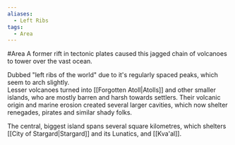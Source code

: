 ```yaml
---
aliases:
  - Left Ribs
tags:
  - Area
---
```


#Area 
A former rift in tectonic plates caused this jagged chain of volcanoes to tower over the vast ocean. 

Dubbed "left ribs of the world" due to it's regularly spaced peaks, which seem to arch slightly.  
Lesser volcanoes turned into [[Forgotten Atoll|Atolls]] and other smaller islands, who are mostly barren and harsh towards settlers. 
Their volcanic origin and marine erosion created several larger cavities, which now shelter renegades, pirates and similar shady folks.


The central, biggest island spans several square kilometres, which shelters [[City of Stargard|Stargard]] and its Lunatics, and [[Kva'al]]. 